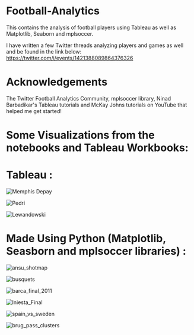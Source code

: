 # Football-Analytics

This contains the analysis of football players using  Tableau  as well as Matplotlib, Seaborn and mplsoccer.

I have written a few Twitter threads analyzing players and games as well and be found in the link below:
https://twitter.com/i/events/1421388089864376326

# Acknowledgements

The Twitter Football Analytics Community, mplsoccer library, Ninad Barbadikar's Tableau tutorials and McKay Johns tutorials on YouTube that helped me get started!

# Some Visualizations from the notebooks and Tableau Workbooks:

# Tableau :
![Memphis Depay](https://user-images.githubusercontent.com/66258607/126436866-95826194-d067-44ae-8e54-ed483fe7dd78.png)



![Pedri](https://user-images.githubusercontent.com/66258607/126436986-99034ba0-550e-4eab-97ad-2e6b9fa95b21.png)







![Lewandowski](https://user-images.githubusercontent.com/66258607/126437252-8ac2cb05-c66c-425e-95b7-aca396edc48b.png)





# Made Using Python (Matplotlib, Seasborn and mplsoccer libraries) :
![ansu_shotmap](https://user-images.githubusercontent.com/66258607/132499755-59501cbe-78ef-48b3-bf55-3f96409a8da5.png)





![busquets](https://user-images.githubusercontent.com/66258607/126437411-cadd586e-f0de-46da-a881-18b535300634.PNG)





![barca_final_2011](https://user-images.githubusercontent.com/66258607/126437500-6ce5aca0-f631-49a6-b305-6ed8045d2f82.PNG)



![Iniesta_Final](https://user-images.githubusercontent.com/66258607/126437555-e031c9e7-c1dd-454a-8aaf-2a1c75b747b8.png)



![spain_vs_sweden](https://user-images.githubusercontent.com/66258607/132450592-23e9087c-7037-4906-b24f-2fe3ddc80430.png)


![brug_pass_clusters](https://user-images.githubusercontent.com/66258607/133638134-7e5b15e1-fd41-4234-bab6-80cdc2498f1a.png)

